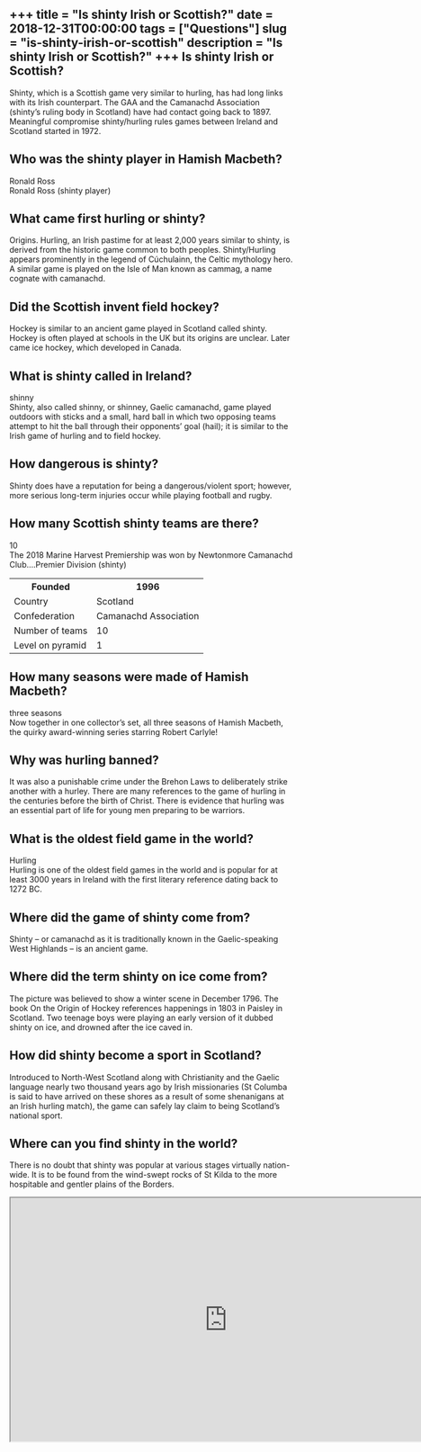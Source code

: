 +++
title = "Is shinty Irish or Scottish?"
date = 2018-12-31T00:00:00
tags = ["Questions"]
slug = "is-shinty-irish-or-scottish"
description = "Is shinty Irish or Scottish?"
+++
Is shinty Irish or Scottish?
----------------------------

Shinty, which is a Scottish game very similar to hurling, has had long links with its Irish counterpart. The GAA and the Camanachd Association (shinty’s ruling body in Scotland) have had contact going back to 1897. Meaningful compromise shinty/hurling rules games between Ireland and Scotland started in 1972.

Who was the shinty player in Hamish Macbeth?
--------------------------------------------

Ronald Ross  
Ronald Ross (shinty player)

What came first hurling or shinty?
----------------------------------

Origins. Hurling, an Irish pastime for at least 2,000 years similar to shinty, is derived from the historic game common to both peoples. Shinty/Hurling appears prominently in the legend of Cúchulainn, the Celtic mythology hero. A similar game is played on the Isle of Man known as cammag, a name cognate with camanachd.

Did the Scottish invent field hockey?
-------------------------------------

Hockey is similar to an ancient game played in Scotland called shinty. Hockey is often played at schools in the UK but its origins are unclear. Later came ice hockey, which developed in Canada.

What is shinty called in Ireland?
---------------------------------

shinny  
Shinty, also called shinny, or shinney, Gaelic camanachd, game played outdoors with sticks and a small, hard ball in which two opposing teams attempt to hit the ball through their opponents’ goal (hail); it is similar to the Irish game of hurling and to field hockey.

How dangerous is shinty?
------------------------

Shinty does have a reputation for being a dangerous/violent sport; however, more serious long-term injuries occur while playing football and rugby.

How many Scottish shinty teams are there?
-----------------------------------------

10  
The 2018 Marine Harvest Premiership was won by Newtonmore Camanachd Club….Premier Division (shinty)

<table><tr><th>Founded</th><th>1996</th></tr><tr><td>Country</td><td>Scotland</td></tr><tr><td>Confederation</td><td>Camanachd Association</td></tr><tr><td>Number of teams</td><td>10</td></tr><tr><td>Level on pyramid</td><td>1</td></tr></table>

How many seasons were made of Hamish Macbeth?
---------------------------------------------

three seasons  
Now together in one collector’s set, all three seasons of Hamish Macbeth, the quirky award-winning series starring Robert Carlyle!

Why was hurling banned?
-----------------------

It was also a punishable crime under the Brehon Laws to deliberately strike another with a hurley. There are many references to the game of hurling in the centuries before the birth of Christ. There is evidence that hurling was an essential part of life for young men preparing to be warriors.

What is the oldest field game in the world?
-------------------------------------------

Hurling  
Hurling is one of the oldest field games in the world and is popular for at least 3000 years in Ireland with the first literary reference dating back to 1272 BC.

Where did the game of shinty come from?
---------------------------------------

Shinty – or camanachd as it is traditionally known in the Gaelic-speaking West Highlands – is an ancient game.

Where did the term shinty on ice come from?
-------------------------------------------

The picture was believed to show a winter scene in December 1796. The book On the Origin of Hockey references happenings in 1803 in Paisley in Scotland. Two teenage boys were playing an early version of it dubbed shinty on ice, and drowned after the ice caved in.

How did shinty become a sport in Scotland?
------------------------------------------

Introduced to North-West Scotland along with Christianity and the Gaelic language nearly two thousand years ago by Irish missionaries (St Columba is said to have arrived on these shores as a result of some shenanigans at an Irish hurling match), the game can safely lay claim to being Scotland’s national sport.

Where can you find shinty in the world?
---------------------------------------

There is no doubt that shinty was popular at various stages virtually nation-wide. It is to be found from the wind-swept rocks of St Kilda to the more hospitable and gentler plains of the Borders.

<iframe allow="accelerometer; autoplay; clipboard-write; encrypted-media; gyroscope; picture-in-picture" allowfullscreen="" class="__youtube_prefs__  epyt-is-override  no-lazyload" data-no-lazy="1" data-origheight="433" data-origwidth="770" data-skipgform_ajax_framebjll="" height="433" id="_ytid_64160" loading="lazy" src="https://www.youtube.com/embed/yvAwYX_pR8Y?enablejsapi=1&autoplay=0&cc_load_policy=0&cc_lang_pref=&iv_load_policy=1&loop=0&modestbranding=0&rel=1&fs=1&playsinline=0&autohide=2&theme=dark&color=red&controls=1&" title="YouTube player" width="770"></iframe>